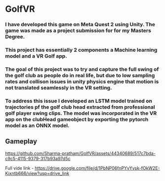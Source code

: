 # GolfVR

### I have developed this game on Meta Quest 2 using Unity. The game was made as a project submission for for my Masters Degree.

### This project has essentially 2 components a Machine learning model and a VR Golf app.

### The goal of this project was to try and capture the full swing of the golf club as people do in real life, but due to low sampling rates and collison issues in unity physics engine that motion is not translated seamlessly in the VR setting.

### To address this issue I developed an LSTM model trained on trajectories pf the golf club head extracted from professional golf player swing clips. The model was incorporated in the VR app on the clubHead gameobject by exporting the pytorch model as an ONNX model.

## Gameplay

https://github.com/Sharma-pratham/GolfVR/assets/44340689/517c7bda-c9c5-4115-9379-317b93a97d5c

Full vide link - https://drive.google.com/file/d/1PbNP06fnPYvYvsk-fOkW2E-Kixntb666/view?usp=drive_link

